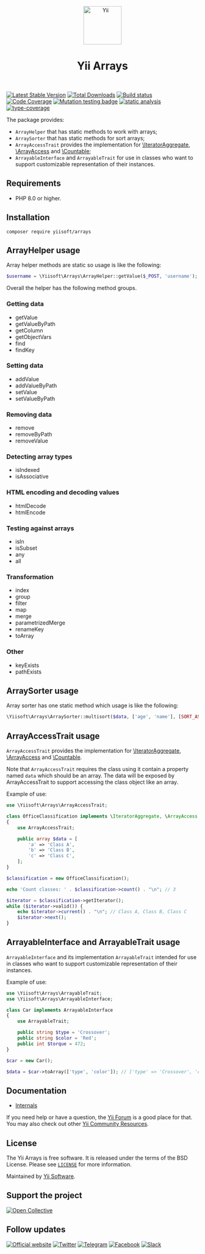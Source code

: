 <p align="center">
    <a href="https://github.com/yiisoft" target="_blank">
        <img src="https://yiisoft.github.io/docs/images/yii_logo.svg" height="100px" alt="Yii">
    </a>
    <h1 align="center">Yii Arrays</h1>
    <br>
</p>

[![Latest Stable Version](https://poser.pugx.org/yiisoft/arrays/v/stable.png)](https://packagist.org/packages/yiisoft/arrays)
[![Total Downloads](https://poser.pugx.org/yiisoft/arrays/downloads.png)](https://packagist.org/packages/yiisoft/arrays)
[![Build status](https://github.com/yiisoft/arrays/workflows/build/badge.svg)](https://github.com/yiisoft/arrays/actions?query=workflow%3Abuild)
[![Code Coverage](https://codecov.io/gh/yiisoft/arrays/graph/badge.svg?token=SMTMNF4KT9)](https://codecov.io/gh/yiisoft/arrays)
[![Mutation testing badge](https://img.shields.io/endpoint?style=flat&url=https%3A%2F%2Fbadge-api.stryker-mutator.io%2Fgithub.com%2Fyiisoft%2Farrays%2Fmaster)](https://dashboard.stryker-mutator.io/reports/github.com/yiisoft/arrays/master)
[![static analysis](https://github.com/yiisoft/arrays/workflows/static%20analysis/badge.svg)](https://github.com/yiisoft/arrays/actions?query=workflow%3A%22static+analysis%22)
[![type-coverage](https://shepherd.dev/github/yiisoft/arrays/coverage.svg)](https://shepherd.dev/github/yiisoft/arrays)

The package provides:

- `ArrayHelper` that has static methods to work with arrays;
- `ArraySorter` that has static methods for sort arrays;
- `ArrayAccessTrait` provides the implementation for
  [\IteratorAggregate](https://www.php.net/manual/class.iteratoraggregate),
  [\ArrayAccess](https://www.php.net/manual/class.arrayaccess) and
  [\Countable](https://www.php.net/manualn/class.countable.php);
- `ArrayableInterface` and `ArrayableTrait` for use in classes who want to support customizable representation of their instances.

## Requirements

- PHP 8.0 or higher.

## Installation

```shell
composer require yiisoft/arrays
```

## ArrayHelper usage

Array helper methods are static so usage is like the following:

```php
$username = \Yiisoft\Arrays\ArrayHelper::getValue($_POST, 'username');
```

Overall the helper has the following method groups.

### Getting data

- getValue
- getValueByPath
- getColumn
- getObjectVars
- find
- findKey

### Setting data

- addValue
- addValueByPath
- setValue
- setValueByPath

### Removing data

- remove
- removeByPath
- removeValue

### Detecting array types

- isIndexed
- isAssociative

### HTML encoding and decoding values

- htmlDecode
- htmlEncode

### Testing against arrays

- isIn
- isSubset
- any
- all

### Transformation

- index
- group
- filter
- map
- merge
- parametrizedMerge
- renameKey
- toArray

### Other

- keyExists
- pathExists

## ArraySorter usage

Array sorter has one static method which usage is like the following:

```php
\Yiisoft\Arrays\ArraySorter::multisort($data, ['age', 'name'], [SORT_ASC, SORT_DESC]);
```

## ArrayAccessTrait usage

`ArrayAccessTrait` provides the implementation for
[\IteratorAggregate](https://www.php.net/manual/class.iteratoraggregate),
[\ArrayAccess](https://www.php.net/manual/class.arrayaccess) and
[\Countable](https://www.php.net/manualn/class.countable.php).

Note that `ArrayAccessTrait` requires the class using it contain a property named `data` which should be an array.
The data will be exposed by ArrayAccessTrait to support accessing the class object like an array.

Example of use:

```php
use \Yiisoft\Arrays\ArrayAccessTrait;

class OfficeClassification implements \IteratorAggregate, \ArrayAccess, \Countable
{
    use ArrayAccessTrait;

    public array $data = [
        'a' => 'Class A',
        'b' => 'Class B',
        'c' => 'Class C',
    ];
}

$classification = new OfficeClassification();

echo 'Count classes: ' . $classification->count() . "\n"; // 3

$iterator = $classification->getIterator();
while ($iterator->valid()) {
    echo $iterator->current() . "\n"; // Class A, Class B, Class C
    $iterator->next();
}
```

## ArrayableInterface and ArrayableTrait usage

`ArrayableInterface` and its implementation `ArrayableTrait` intended for use in classes who want to support customizable representation of their instances.

Example of use:

```php
use \Yiisoft\Arrays\ArrayableTrait;
use \Yiisoft\Arrays\ArrayableInterface;

class Car implements ArrayableInterface
{
    use ArrayableTrait;

    public string $type = 'Crossover';
    public string $color = 'Red';
    public int $torque = 472;
}

$car = new Car();

$data = $car->toArray(['type', 'color']); // ['type' => 'Crossover', 'color' => 'Red']
```

## Documentation

- [Internals](docs/internals.md)

If you need help or have a question, the [Yii Forum](https://forum.yiiframework.com/c/yii-3-0/63) is a good place for that.
You may also check out other [Yii Community Resources](https://www.yiiframework.com/community).

## License

The Yii Arrays is free software. It is released under the terms of the BSD License.
Please see [`LICENSE`](./LICENSE.md) for more information.

Maintained by [Yii Software](https://www.yiiframework.com/).

## Support the project

[![Open Collective](https://img.shields.io/badge/Open%20Collective-sponsor-7eadf1?logo=open%20collective&logoColor=7eadf1&labelColor=555555)](https://opencollective.com/yiisoft)

## Follow updates

[![Official website](https://img.shields.io/badge/Powered_by-Yii_Framework-green.svg?style=flat)](https://www.yiiframework.com/)
[![Twitter](https://img.shields.io/badge/twitter-follow-1DA1F2?logo=twitter&logoColor=1DA1F2&labelColor=555555?style=flat)](https://twitter.com/yiiframework)
[![Telegram](https://img.shields.io/badge/telegram-join-1DA1F2?style=flat&logo=telegram)](https://t.me/yii3en)
[![Facebook](https://img.shields.io/badge/facebook-join-1DA1F2?style=flat&logo=facebook&logoColor=ffffff)](https://www.facebook.com/groups/yiitalk)
[![Slack](https://img.shields.io/badge/slack-join-1DA1F2?style=flat&logo=slack)](https://yiiframework.com/go/slack)
